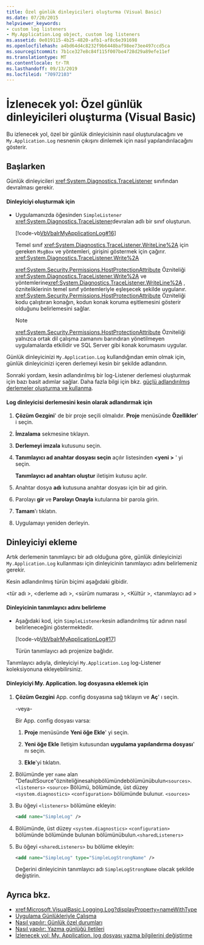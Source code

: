 ```yaml
---
title: Özel günlük dinleyicileri oluşturma (Visual Basic)
ms.date: 07/20/2015
helpviewer_keywords:
- custom log listeners
- My.Application.Log object, custom log listeners
ms.assetid: 0e019115-4b25-4820-afb1-af8c6e391698
ms.openlocfilehash: a4bd64d4c8232f9b6448baf98ee73ee497ccd5ca
ms.sourcegitcommit: 7b1ce327e8c84f115f007be4728d29a89efe11ef
ms.translationtype: MT
ms.contentlocale: tr-TR
ms.lasthandoff: 09/13/2019
ms.locfileid: "70972103"
---
```

# <a name="walkthrough-creating-custom-log-listeners-visual-basic"></a>İzlenecek yol: Özel günlük dinleyicileri oluşturma (Visual Basic)
Bu izlenecek yol, özel bir günlük dinleyicisinin nasıl oluşturulacağını ve `My.Application.Log` nesnenin çıkışını dinlemek için nasıl yapılandırılacağını gösterir.  
  
## <a name="getting-started"></a>Başlarken  
 Günlük dinleyicileri <xref:System.Diagnostics.TraceListener> sınıfından devralması gerekir.  
  
#### <a name="to-create-the-listener"></a>Dinleyiciyi oluşturmak için  
  
- Uygulamanızda öğesinden `SimpleListener` <xref:System.Diagnostics.TraceListener>devralan adlı bir sınıf oluşturun.  
  
     [!code-vb[VbVbalrMyApplicationLog#16](~/samples/snippets/visualbasic/VS_Snippets_VBCSharp/VbVbalrMyApplicationLog/VB/Form1.vb#16)]  
  
     Temel sınıf <xref:System.Diagnostics.TraceListener.WriteLine%2A> için gereken `MsgBox` ve yöntemleri, girişini göstermek için çağırır. <xref:System.Diagnostics.TraceListener.Write%2A>  
  
     <xref:System.Security.Permissions.HostProtectionAttribute> Özniteliği <xref:System.Diagnostics.TraceListener.Write%2A> ve yöntemlerine<xref:System.Diagnostics.TraceListener.WriteLine%2A> , özniteliklerinin temel sınıf yöntemleriyle eşleşecek şekilde uygulanır. <xref:System.Security.Permissions.HostProtectionAttribute> Özniteliği kodu çalıştıran konağın, kodun konak koruma eşitlemesini gösterir olduğunu belirlemesini sağlar.  
  
    > [!NOTE]
    > <xref:System.Security.Permissions.HostProtectionAttribute> Özniteliği yalnızca ortak dil çalışma zamanını barındıran yönetilmeyen uygulamalarda etkilidir ve SQL Server gibi konak korumasını uygular.  
  
 Günlük dinleyicinizi `My.Application.Log` kullandığından emin olmak için, günlük dinleyicinizi içeren derlemeyi kesin bir şekilde adlandırın.  
  
 Sonraki yordam, kesin adlandırılmış bir log-Listener derlemesi oluşturmak için bazı basit adımlar sağlar. Daha fazla bilgi için bkz. [güçlü adlandırılmış derlemeler oluşturma ve kullanma](../../../../standard/assembly/create-use-strong-named.md).  
  
#### <a name="to-strongly-name-the-log-listener-assembly"></a>Log dinleyicisi derlemesini kesin olarak adlandırmak için  
  
1. **Çözüm Gezgini**' de bir proje seçili olmalıdır. **Proje** menüsünde **Özellikler**' i seçin.   
  
2. **İmzalama** sekmesine tıklayın.  
  
3. **Derlemeyi imzala** kutusunu seçin.  
  
4. **Tanımlayıcı ad anahtar dosyası seçin** açılır listesinden  **\<yeni >** ' yi seçin.  
  
     **Tanımlayıcı ad anahtarı oluştur** iletişim kutusu açılır.  
  
5. Anahtar dosya **adı** kutusuna anahtar dosyası için bir ad girin.  
  
6. Parolayı **gir** ve **Parolayı Onayla** kutularına bir parola girin.  
  
7. **Tamam**'ı tıklatın.  
  
8. Uygulamayı yeniden derleyin.  
  
## <a name="adding-the-listener"></a>Dinleyiciyi ekleme  
 Artık derlemenin tanımlayıcı bir adı olduğuna göre, günlük dinleyicinizi `My.Application.Log` kullanması için dinleyicinin tanımlayıcı adını belirlemeniz gerekir.  
  
 Kesin adlandırılmış türün biçimi aşağıdaki gibidir.  
  
 \<tür adı >, \<derleme adı >, \<sürüm numarası >, \<Kültür >, \<tanımlayıcı ad >  
  
#### <a name="to-determine-the-strong-name-of-the-listener"></a>Dinleyicinin tanımlayıcı adını belirleme  
  
- Aşağıdaki kod, için `SimpleListener`kesin adlandırılmış tür adının nasıl belirleneceğini göstermektedir.  
  
     [!code-vb[VbVbalrMyApplicationLog#17](~/samples/snippets/visualbasic/VS_Snippets_VBCSharp/VbVbalrMyApplicationLog/VB/Form1.vb#17)]  
  
     Türün tanımlayıcı adı projenize bağlıdır.  
  
 Tanımlayıcı adıyla, dinleyiciyi `My.Application.Log` log-Listener koleksiyonuna ekleyebilirsiniz.  
  
#### <a name="to-add-the-listener-to-myapplicationlog"></a>Dinleyiciyi My. Application. log dosyasına eklemek için  
  
1. **Çözüm Gezgini** App. config dosyasına sağ tıklayın ve **Aç**' ı seçin.  
  
     -veya-  
  
     Bir App. config dosyası varsa:  
  
    1. **Proje** menüsünde **Yeni öğe Ekle**' yi seçin.  
  
    2. **Yeni öğe Ekle** Iletişim kutusundan **uygulama yapılandırma dosyası**' nı seçin.  
  
    3. **Ekle**'yi tıklatın.  
  
2. Bölümünde yer `name` alan "DefaultSource"özniteliğinesahipbölümündebölümünübulun`<sources>`. `<listeners>` `<source>` Bölümü, bölümünde, üst düzey `<system.diagnostics>` `<configuration>` bölümünde bulunur. `<sources>`  
  
3. Bu öğeyi `<listeners>` bölümüne ekleyin:  
  
    ```xml  
    <add name="SimpleLog" />  
    ```  
  
4. Bölümünde, üst düzey `<system.diagnostics>` `<configuration>` bölümünde bölümünde bulunan bölümünübulun.`<sharedListeners>`  
  
5. Bu öğeyi `<sharedListeners>` bu bölüme ekleyin:  
  
    ```xml  
    <add name="SimpleLog" type="SimpleLogStrongName" />  
    ```  
  
     Değerini dinleyicinin tanımlayıcı adı `SimpleLogStrongName` olacak şekilde değiştirin.  
  
## <a name="see-also"></a>Ayrıca bkz.

- <xref:Microsoft.VisualBasic.Logging.Log?displayProperty=nameWithType>
- [Uygulama Günlükleriyle Çalışma](../../../../visual-basic/developing-apps/programming/log-info/working-with-application-logs.md)
- [Nasıl yapılır: Günlük özel durumları](../../../../visual-basic/developing-apps/programming/log-info/how-to-log-exceptions.md)
- [Nasıl yapılır: Yazma günlüğü Iletileri](../../../../visual-basic/developing-apps/programming/log-info/how-to-write-log-messages.md)
- [İzlenecek yol: My. Application. log dosyası yazma bilgilerini değiştirme](../../../../visual-basic/developing-apps/programming/log-info/walkthrough-changing-where-my-application-log-writes-information.md)

